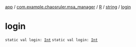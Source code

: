 [app](../../../index.md) / [com.example.chaosruler.msa_manager](../../index.md) / [R](../index.md) / [string](index.md) / [login](.)

# login

`static val login: `[`Int`](https://kotlinlang.org/api/latest/jvm/stdlib/kotlin/-int/index.html)
`static val login: `[`Int`](https://kotlinlang.org/api/latest/jvm/stdlib/kotlin/-int/index.html)